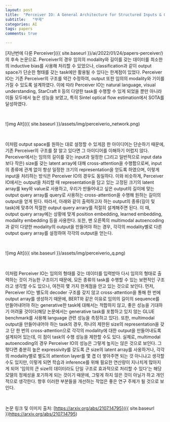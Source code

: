 ```yaml
---
layout: post
title:  "Perceiver IO: A General Architecture for Structured Inputs & Outputs(2021)"
subtitle:   "부제"
categories: AI
tags: papers
comments: true

---
```


[지난번에 다룬 Perceiver]({{ site.baseurl }}/ai/2022/01/24/papers-perceiver/)의 후속 논문으로. Perceiver의 경우 임의의 modality와 길이를 갖는 데이터를 최소한의 inductive bias를 사용해 처리할 수 있었으나,  classification과 같이 output space가 단순한 형태를 갖는 task에만 활용될 수 있다는 한계점이 있었다. Perceiver IO는 기존 Perceiver의 구조를 약간 수정하여, output 또한 임의의 modality와 기이를 가질 수 있도록 설계하였다. 이에 따라 Perceiver IO는 natural language, visual understanding, StarCraft II 등의 다양한 task를 수행할 수 있게 되었을 뿐만 아니라 이들 모두에서 높은 성능을 보였고, 특히 Sintel optical flow estimation에서 SOTA를 달성하였다.

<br />

![img Alt]({{ site.baseurl }}/assets/img/perceiverio_network.png)

<br />

이처럼 output space를 원하는 대로 설정할 수 있게끔 한 아이디어는 단순하기 때문에, 기존 Perceiver의 구조를 잘 알고 있다면 그 아이디어를 이해하기 어렵지 않다. Perceiver에서는 임의의 길이를 갖는 input과 일정한 (그리고 일반적으로 input data보다 작은) size를 갖는 latent array에 대해 cross-attention을 수행함으로써, input의 종류에 관계 없이 항상 일정한 크기의 representation을 얻도록 하였으며, 이렇게 input을 처리하는 방식은 Perceiver IO의 경우도 동일하다. 이와 비슷하게, Perceiver IO에서는 output을 처리할 때 representation을 담고 있는 고정된 크기의 latent array를 key와 value로 사용하고, 우리가 만들어내고 싶은 output의 길이에 맞는 output query array를 query로 사용하는 cross-attention을 수행해 원하는 길이의 output을 얻게 된다. 따라서, 아래와 같이 출력하고자 하는 output의 종류(길이 및 task)에 맞추어 적절한 output query arrary를 적절히 설계해주면 된다. 이 때, output query array에는 상황에 맞게 position embedding, learned embedding, modality embedding 등을 사용한다. 또한, 맨 오른쪽의 multimodal autoencoding과 같이 다양한 modality의 output을 만들어야 하는 경우, 각각의 modality별로 다른 output query array를 설정하여 각각의 output을 얻는다.

<br />

![img Alt]({{ site.baseurl }}/assets/img/perceiverio_q.png)

<br />

이처럼 Perceiver IO는 임의의 형태를 갖는 데이터를 입력받아 다시 임의의 형태로 출력하는 것이 가능한 구조이기 때문에, 모든 종류의 task를 수행할 수 있는 보편적인 구조라고 생각할 수도 있으나, 여전히 몇 가지 한계점을 안고 있는 것으로 보인다. 먼저, Perceiver IO는 별도의 decoder 구조를 갖지 않고 cross-attention을 통해 한 번에 output array를 생성하기 때문에, BERT와 같은 이유로 임의의 길이의 sequence를 만들어내어야 하는 generative한 task에 대해서는 적합하지 않고, 좋은 성능을 기대하기 어려울 것이다(해당 논문에서는 generative task를 포함하고 있지 않는 GLUE benchmark를 사용해 language 관련 성능을 측정하고 있다). 또한, multimodal output을 만들어내어야 하는 task의 경우, 하나의 제한된 size의 representation을 갖고 단 한 번의 cross-attention으로 각각의 modality에 대한 output을 만들어내도록 설계되어 있는데, 이 점이 task의 수행 성능을 제한할 수도 있다. 실제로, multimodal autoencoding의 경우 Perceiver IO의 성능은 그렇게 높지는 않은 것으로 보인다. 그렇다면 충분히 높은 expressivity를 갖도록 큰 size의 latent array를 사옹하거나, 각각의 modality별로 별도의 attention layer를 몇 겹 더 쌓아주면 되는 것 아니냐고 생각할 수도 있지만, 이렇게 되면 학습과 inference를 위해 필요한 연산량이 지나치게 많아지게 되어 '임의의 큰 size의 데이터라도 단일 구조로 효과적으로 처리할 수 있다'는 해당 모델의 정체성을 포기하게 되는 것이기 때문에, 그렇게 하지 않은 것이 아닐가 하고 개인적으로 생각한다. 향후 이러한 부분들을 개선하는 작업은 좋은 연구 주제가 될 것으로 보인다.

<br />

논문 링크 및 이미지 출처: [https://arxiv.org/abs/2107.14795]({{ site.baseurl }}https://arxiv.org/abs/2107.14795)